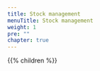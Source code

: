```yaml
---
title: Stock management
menuTitle: Stock management
weight: 1
pre: ""
chapter: true
---
```


{{% children %}}
